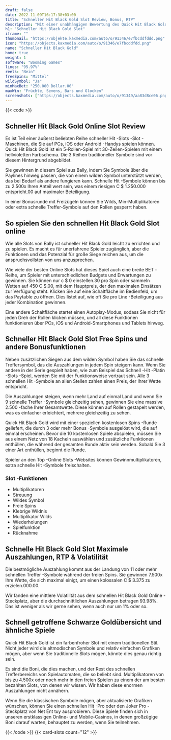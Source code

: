 ```yaml
---
draft: false
date: 2022-11-09T16:17:38+03:00
title: "Schneller Hit Black Gold Slot Review, Bonus, RTP"
description: "Mit einer unabhängigen Bewertung des Quick Hit Black Gold Slot von Bally können Sie hier kostenlos oder echtes Geld spielen und hier einen Bonus erhalten!"
h1: "Schneller Hit Black Gold Slot"
iframe: ""
thumbnail: "https://objekte.kaxmedia.com/auto/o/91346/e7fbcddfddd.png"
icon: "https://objects.kaxmedia.com/auto/o/91346/e7fbcddfdd.png"
name: "Schneller Hit Black Gold"
home: true
weight: 1
software: "Booming Games"
lines: "95.97%"
reels: "Nein"
freeSpins: "Mittel"
wildSymbol: "Ja"
minMaxBet: "250.000 Dollar.00"
maxWin: "Früchte, Sevens, Bars und Glocken"
screenshots: ["https://objects.kaxmedia.com/auto/o/91349/aa83d8ce06.png"]
---
```


{{< code >}}<h2>Schneller Hit Black Gold Online Slot Review</h2><p>Es ist Teil einer äußerst beliebten Reihe schneller Hit -Slots -Slot -Maschinen, die Sie auf PCs, iOS oder Android -Handys spielen können. Quick Hit Black Gold ist ein 5-Rollen-Spiel mit 30-Zeilen-Spielen mit einem hellvioletten Farbschema. Die 3 Reihen traditioneller Symbole sind vor diesem Hintergrund abgebildet.</p><p>Sie gewinnen in diesem Spiel aus Bally, indem Sie Symbole über die Paylines hinweg passen, die von einem wilden Symbol unterstützt werden, das bei Bedarf als andere fungieren kann. Schnelle Hit -Symbole können bis zu 2.500x Ihren Anteil wert sein, was einem riesigen C $ 1.250.000 entspricht.00 auf maximaler Beteiligung.</p><p>In einer Bonusrunde mit Freizügeln können Sie Wilds, Min-Multiplikatoren oder extra schnelle Treffer-Symbole auf den Rollen gesperrt haben.</p><h2>So spielen Sie den schnellen Hit Black Gold Slot online</h2><p>Wie alle Slots von Bally ist schneller Hit Black Gold leicht zu errichten und zu spielen. Es macht es für unerfahrene Spieler zugänglich, aber die Funktionen und das Potenzial für große Siege reichen aus, um die anspruchsvollsten von uns anzusprechen.</p><p> Wie viele der besten Online Slots hat dieses Spiel auch eine breite BET -Reihe, um Spieler mit unterschiedlichen Budgets und Erwartungen zu gewinnen. Sie können nur c $ 0 einstellen.30 pro Spin oder sammeln Wetten auf 450 C $.00, mit dem Hauptpreis, der den maximalen Einsätzen zur Verfügung steht. Klicken Sie auf eine Schaltfläche im Bedienfeld, um das Paytable zu öffnen. Dies listet auf, wie oft Sie pro Line -Beteiligung aus jeder Kombination gewinnen.</p><p>Eine andere Schaltfläche startet einen Autoplay-Modus, sodass Sie nicht für jeden Dreh der Rollen klicken müssen, und all diese Funktionen funktionieren über PCs, iOS und Android-Smartphones und Tablets hinweg.</p><h2>Schneller Hit Black Gold Slot Free Spins und andere Bonusfunktionen</h2><p>Neben zusätzlichen Siegen aus dem wilden Symbol haben Sie das schnelle Treffersymbol, das die Auszahlungen in jedem Spin steigern kann. Wenn Sie andere in der Serie gespielt haben, wie zum Beispiel das Schnell -Hit -Platin -Slots -Spiel, werden Sie mit der Funktionsweise vertraut sein. Alle 3 schnellen Hit -Symbole an allen Stellen zahlen einen Preis, der Ihrer Wette entspricht.</p><p>Die Auszahlungen steigen, wenn mehr Land auf einmal Land und wenn Sie 9 schnelle Treffer -Symbole gleichzeitig sehen, gewinnen Sie eine massive 2.500 -fache Ihrer Gesamtwette. Diese können auf Rollen gestapelt werden, was es einfacher erleichtert, mehrere gleichzeitig zu sehen.</p><p>Quick Hit Black Gold wird mit einer speziellen kostenlosen Spins -Runde geliefert, die durch 3 oder mehr Bonus -Symbole ausgelöst wird, die auf einmal erscheinen. Bevor die 10 kostenlosen Spiele abspielen, müssen Sie aus einem Netz von 18 Kacheln auswählen und zusätzliche Funktionen enthüllen, die während der gesamten Runde aktiv sein werden. Sobald Sie 3 einer Art enthüllen, beginnt die Runde.</p><p> Spieler an den Top -Online Slots -Websites können Gewinnmultiplikatoren, extra schnelle Hit -Symbole freischalten.</p><h3>
Slot -Funktionen</h3><ul>
<li></span>
Multiplikatoren</li>
<li></span>
Streuung</li>
<li></span>
Wildes Symbol</li>
<li></span>
Freie Spins</li>
<li></span>
Klebrige Wildnis</li>
<li></span>
Multiplikator Wilds</li>
<li></span>
Wiederholungen</li>
<li></span>
Spielfunktion</li>
<li></span>
Rücknahme</li></ul><h2>Schnelle Hit Black Gold Slot Maximale Auszahlungen, RTP & Volatilität</h2><p>Die bestmögliche Auszahlung kommt aus der Landung von 11 oder mehr schnellen Treffer -Symbole während der freien Spins. Sie gewinnen 7.500x Ihre Wette, die sich maximal einigt, um einen kolossalen C $ 3.375 zu erzielen.000.00.</p><p>Wir fanden eine mittlere Volatilität aus dem schnellen Hit Black Gold Online -Steckplatz, aber die durchschnittlichen Auszahlungen betragen 93.98%. Das ist weniger als wir gerne sehen, wenn auch nur um 1% oder so.</p><h2> Schnell getroffene Schwarze Goldübersicht und ähnliche Spiele</h2><p>Quick Hit Black Gold ist ein farbenfroher Slot mit einem traditionellen Stil. Nicht jeder wird die altmodischen Symbole und relativ einfachen Grafiken mögen, aber wenn Sie traditionelle Slots mögen, könnte dies genau richtig sein.</p><p>Es sind die Boni, die dies machen, und der Rest des schnellen Trefferbereichs von Spielautomaten, die so beliebt sind. Multiplikatoren von bis zu 4.500x oder noch mehr in den freien Spielen zu einem der am besten bezahlten Slots, von denen wir wissen. Wir haben diese enormen Auszahlungen nicht annähern.</p><p>Wenn Sie die klassischen Symbole mögen, aber aktualisierte Grafiken wünschen, können Sie einen schnellen Hit -Pro oder den Joker Pro -Steckplatz von Net Ent tuy ausprobieren. Diese Spiele finden sich in unseren erstklassigen Online- und Mobile-Casinos, in denen großzügige Boni darauf warten, behauptet zu werden, wenn Sie teilnehmen.</p>{{< /code >}}
 {{< card-slots count="12" >}}